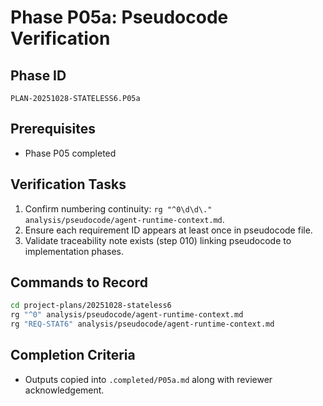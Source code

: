 # Phase P05a: Pseudocode Verification

## Phase ID
`PLAN-20251028-STATELESS6.P05a`

## Prerequisites
- Phase P05 completed

## Verification Tasks
1. Confirm numbering continuity: `rg "^0\d\d\." analysis/pseudocode/agent-runtime-context.md`.
2. Ensure each requirement ID appears at least once in pseudocode file.
3. Validate traceability note exists (step 010) linking pseudocode to implementation phases.

## Commands to Record
```bash
cd project-plans/20251028-stateless6
rg "^0" analysis/pseudocode/agent-runtime-context.md
rg "REQ-STAT6" analysis/pseudocode/agent-runtime-context.md
```

## Completion Criteria
- Outputs copied into `.completed/P05a.md` along with reviewer acknowledgement.
